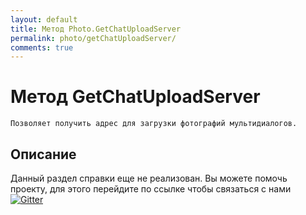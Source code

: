 ```yaml
---
layout: default
title: Метод Photo.GetChatUploadServer
permalink: photo/getChatUploadServer/
comments: true
---
```

# Метод GetChatUploadServer
	Позволяет получить адрес для загрузки фотографий мультидиалогов.

## Описание
Данный раздел справки еще не реализован. Вы  можете помочь проекту, для этого перейдите по ссылке чтобы связаться с нами [![Gitter](https://badges.gitter.im/Join%20Chat.svg)](https://gitter.im/vknet/vk?utm_source=badge&utm_medium=badge&utm_campaign=pr-badge)

